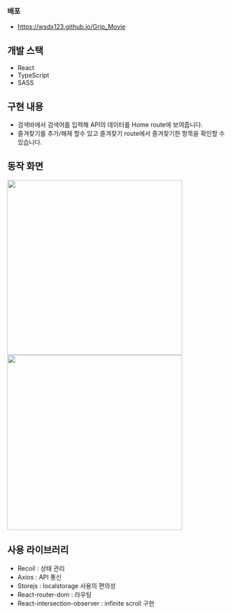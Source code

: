### 배포 
- https://wsdx123.github.io/Grip_Movie

## 개발 스택 
- React
- TypeScript
- SASS
## 구현 내용

- 검색바에서 검색어를 입력해 API의 데이터를 Home route에 보여줍니다.
- 즐겨찾기를 추가/해제 할수 있고 즐겨찾기 route에서 즐겨찾기한 항목을 확인할 수 있습니다.

## 동작 화면 
<div style={{display: 'flex'}}>
  <img src="https://user-images.githubusercontent.com/50202150/168461217-28f34768-54f5-44b7-9a15-fd547546a2f6.gif" width="400" />
  <img src="https://user-images.githubusercontent.com/50202150/168461178-69a8a05c-e280-427a-b249-22398950eeb5.gif" width="400" />
</div>

## 사용 라이브러리
- Recoil : 상태 관리
- Axios : API 통신
- Storejs : localstorage 사용의 편의성
- React-router-dom : 라우팅
- React-intersection-observer : infinite scroll 구현
